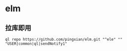 # elm
## 拉库即用
```
ql repo https://github.com/pingxian/elm.git "^ele" "" "USER|common|ql|sendNotify1"
```
